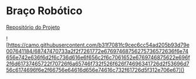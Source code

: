 # Braço Robótico

[Repositório do Projeto](https://github.com/LPAE/lpae.github.io/tree/master/projetos/RoboticArm)

![https://camo.githubusercontent.com/b31f7081fc9cec6cc54ad205b93d79e007641184/68747470733a2f2f7261772e67697468756275736572636f6e74656e742e636f6d2f6c736d616e6f656c2f6c7061652e6769746875622e696f2f6d61737465722f70726f6a65746f732f526f626f74696341726d2f53696d756c6174696f6e2f66756e64616d656e74616c732f61726d5f312e706e67]()

